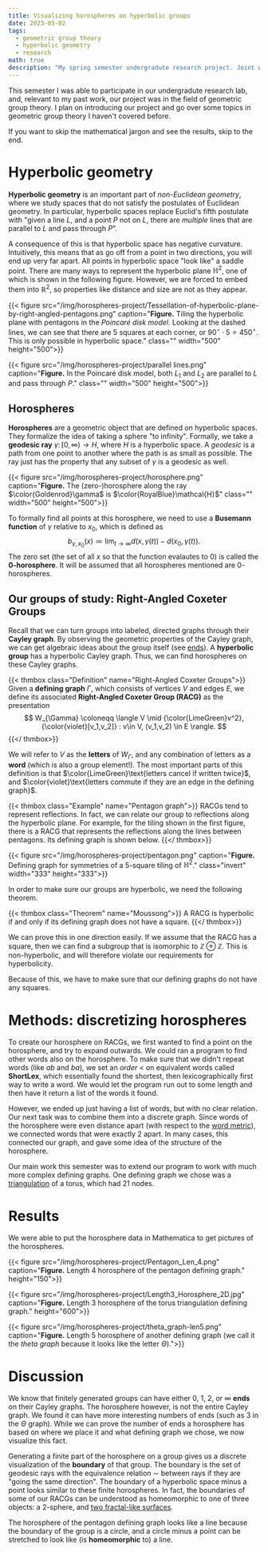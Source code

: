 ```yaml
---
title: Visualizing horospheres on hyperbolic groups
date: 2023-05-02
tags:
  - geometric group theory
  - hyperbolic geometry
  - research
math: true
description: "My spring semester undergradute research project. Joint work with Noah Jillson, Katerina Stuopis, Daniel Levitin, and Tullia Dymarz."
---
```


This semester I was able to participate in our undergradute research lab, and, relevant to my past work, 
our project was in the field of geometric group 
theory. I plan on introducing our project and go over some topics in geometric group theory I haven't covered before.

If you want to skip the mathematical jargon and see the results, skip to the end.

# Hyperbolic geometry

**Hyperbolic geometry** is an important part of *non-Euclidean geometry*, 
where we study spaces that do not satisfy the postulates of Euclidean 
geometry. In particular, 
hyperbolic spaces replace Euclid's fifth postulate with
"given a line $L$, and a point $P$ not on $L$, there are *multiple* lines 
that are parallel to $L$ and pass through $P$".

A consequence of this is that hyperbolic space has negative curvature.
Intuitively, this means that as 
go off from a point in two directions, you will end up very far apart. All 
points in hyperbolic space "look like" a saddle point. 
There 
are many ways to represent the hyperbolic plane $\mathbb{H}^2$, one of which is shown in the following figure. However, we are forced to embed them into $\mathbb{R}^2$, so properties like distance and size are not as they appear.

{{< figure src="/img/horospheres-project/Tessellation-of-hyperbolic-plane-by-right-angled-pentagons.png" caption="**Figure.** Tiling the hyperbolic plane with pentagons in the *Poincaré disk model*. Looking at the dashed lines, we can see that there are $5$ squares at each corner, or $90^\circ\cdot5 = 450^\circ$. This is only possible in hyperbolic space." class="" width="500" height="500">}}

{{< figure src="/img/horospheres-project/parallel lines.png" caption="**Figure.** In the Poincaré disk model, both $L_1$ and $L_2$ are parallel to $L$ and pass through $P$." class="" width="500" height="500">}}

## Horospheres

**Horospheres** are a geometric object that are defined on hyperbolic spaces. They formalize the idea of taking a sphere "to infinity".
Formally, we take a **geodesic ray** $\gamma\colon[0,\infty)\to H$, where $H$ is a hyperbolic space. 
A *geodesic* is a path from one point to another where the 
path is as small as possible. The ray just has the property that any subset of $\gamma$ is a geodesic as well.

{{< figure src="/img/horospheres-project/horosphere.png" caption="**Figure.** The (zero-)horosphere along the ray $\color{Goldenrod}\gamma$ is $\color{RoyalBlue}\mathcal{H}$" class="" width="500" height="500">}}

To formally find all points at this horosphere, we need to use a **Busemann function** of $\gamma$ relative to $x_0$, 
which is defined as 
$$
    b_{\gamma,x_0}(x) \coloneqq \lim_{t\to \infty}d(x,\gamma(t))-d(x_0,\gamma(t)).
$$
The zero set (the set of all $x$ so that the function evalautes to $0$) is called the **$0$-horosphere**. It will be assumed that 
all horospheres mentioned are $0$-horospheres.

## Our groups of study: Right-Angled Coxeter Groups

Recall that we can turn groups into labeled, directed graphs through their **Cayley graph**. By observing the geometric properties of the 
Cayley graph, we can get algebraic ideas about the group itself (see [ends](..//graphgroupends)). 
A **hyperbolic group** has a hyperbolic Cayley graph. Thus, we can find horospheres on these Cayley graphs.

{{< thmbox class="Definition" name="Right-Angled Coxeter Groups">}}
Given a **defining graph** $\Gamma$, which consists of vertices $V$ and edges $E$, we define its associated **Right-Angled Coxeter Group (RACG)** as the presentation
$$
    W_{\Gamma} \coloneqq \langle V \mid {\color{LimeGreen}v^2}, {\color{violet}[v_1,v_2]} : v\in V, (v_1,v_2) \in E \rangle.
$$
{{</ thmbox>}}

We will refer to $V$ as the **letters** of $W_{\Gamma}$, and any combination of letters as a **word** (which is also a group element!).
The most important parts of this definition is that 
$\color{LimeGreen}\text{letters cancel if written twice}$, and 
$\color{violet}\text{letters commute if they are an edge in the defining graph}$. 

{{< thmbox class="Example" name="Pentagon graph">}}
RACGs tend to represent reflections. In fact, we can relate our group to reflections along the hyperbolic plane.
For example, for the tiling shown in the first figure, there is a RACG that represents the reflections along the lines between pentagons. 
Its defining graph is shown below. 
{{</ thmbox>}}

{{< figure src="/img/horospheres-project/pentagon.png" caption="**Figure.** Defining graph for symmetries of a $5$-square tiling of $\mathbb{H}^2$." class="invert" width="333" height="333">}}

In order to make sure our groups are hyperbolic, we need the following 
theorem.

{{< thmbox class="Theorem" name="Moussong">}}
A RACG is hyperbolic if and only if its defining graph does not have a 
square.
{{</ thmbox>}}

We can prove this in one direction easily.
If we assume that the RACG has a square, then we can find a subgroup 
that is isomorphic to $\mathbb{Z}\oplus\mathbb{Z}$. This is non-hyperbolic, and will therefore violate our requirements for hyperbolicity.

Because of this, we have to make sure that our defining graphs do not have any squares. 


# Methods: discretizing horospheres

To create our horosphere on RACGs, we first wanted to find a point on the horosphere, and try to expand outwards. 
We could ran a program to find other words also on the horosphere. 
To make sure that we didn't repeat words (like $ab$ and $ba$), we 
set an *order* $<$ on equivalent words called **ShortLex**, which 
essentially found the shortest, then lexicographically first way to 
write a word.
We would let the program run out to some length and then have it return a list of the words it found.

However, we ended up just having a list of words, but with no clear relation. Our next task was to combine them into a discrete graph.
Since words of the horosphere were even distance apart (with respect to the [word metric](https://en.wikipedia.org/wiki/Word_metric)),
we connected words that were exactly $2$ apart. In many cases, this connected our graph, and gave some idea of the structure of the horosphere.

Our main work this semester was to extend our program to work with much more complex defining graphs. One defining graph we chose was 
a [triangulation](https://en.wikipedia.org/wiki/Triangulation_(topology)) of a torus, which had $21$ nodes.

# Results

We were able to put the horosphere data in Mathematica to get pictures of the horospheres.

{{< figure src="/img/horospheres-project/Pentagon_Len_4.png" caption="**Figure.** Length $4$ horosphere of the pentagon defining graph." height="150">}}

{{< figure src="/img/horospheres-project/Length3_Horosphere_2D.jpg" caption="**Figure.** Length $3$ horosphere of the torus triangulation defining graph." height="600">}}

{{< figure src="/img/horospheres-project/theta_graph-len5.png" caption="**Figure.** Length $5$ horosphere of another defining graph (we call it the *theta graph* because it looks like the letter $\Theta$).">}}

# Discussion

We know that finitely generated groups can have either $0$, $1$, $2$, or $\infty$ **ends** on their Cayley graphs.
The horosphere however, is not the entire Cayley graph. We found it can have more interesting numbers of ends 
(such as $3$ in the $\Theta$ graph).
While we can prove the number of ends a 
horosphere has based on where we place it and what defining graph we chose, 
we now visualize this fact.

Generating a finite part of the horosphere on a group gives us a discrete visualization of the **boundary** of that group. 
The boundary is the set of geodesic rays with the equivalence relation $\sim$ between rays if they are "going the same direction".
The boundary of a hyperbolic space minus a point looks similar to these finite horospheres. In fact, the boundaries of some of our RACGs can be understood as homeomorphic to one of three objects: a $2$-sphere, and [two fractal-like surfaces](https://arxiv.org/pdf/2004.13315.pdf).

The horosphere of the pentagon defining graph looks like a line because the boundary of the group is a circle, and a circle minus a point 
can be stretched to look like (is **homeomorphic** to) a line.